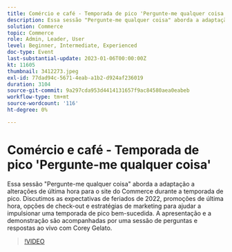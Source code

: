 ```yaml
---
title: Comércio e café - Temporada de pico 'Pergunte-me qualquer coisa'
description: Essa sessão "Pergunte-me qualquer coisa" aborda a adaptação a alterações de última hora para o site do Commerce durante a temporada de pico. Discutimos as expectativas de feriados de 2022, promoções de última hora, opções de check-out e estratégias de marketing para ajudar a impulsionar uma temporada de pico bem-sucedida. A apresentação e a demonstração são acompanhadas por uma sessão de perguntas e respostas ao vivo com Corey Gelato.
solution: Commerce
topic: Commerce
role: Admin, Leader, User
level: Beginner, Intermediate, Experienced
doc-type: Event
last-substantial-update: 2023-01-06T00:00:00Z
kt: 11605
thumbnail: 3412273.jpeg
exl-id: 77dad94c-5671-4eab-a1b2-d924af236019
duration: 3104
source-git-commit: 9a297cda953d4414131657f9ac84580aea0eabeb
workflow-type: tm+mt
source-wordcount: '116'
ht-degree: 0%

---
```


# Comércio e café - Temporada de pico &#39;Pergunte-me qualquer coisa&#39;

Essa sessão &quot;Pergunte-me qualquer coisa&quot; aborda a adaptação a alterações de última hora para o site do Commerce durante a temporada de pico. Discutimos as expectativas de feriados de 2022, promoções de última hora, opções de check-out e estratégias de marketing para ajudar a impulsionar uma temporada de pico bem-sucedida. A apresentação e a demonstração são acompanhadas por uma sessão de perguntas e respostas ao vivo com Corey Gelato.

>[!VIDEO](https://video.tv.adobe.com/v/3412273/?quality=12&learn=on)
